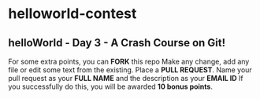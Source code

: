 # helloworld-contest

## helloWorld - Day 3 - A Crash Course on Git!

For some extra points, you can **FORK** this repo
Make any change, add any file or edit some text from the existing.
Place a **PULL REQUEST**.
Name your pull request as your **FULL NAME** and the description as your **EMAIL ID**
If you successfully do this, you will be awarded **10 bonus points**.
